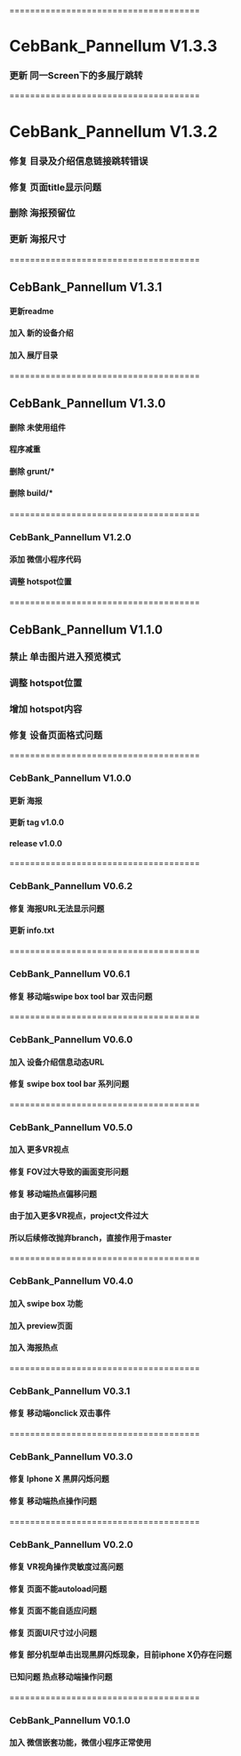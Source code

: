 =====================================

# CebBank_Pannellum V1.3.3

### 更新 同一Screen下的多展厅跳转

=====================================

# CebBank_Pannellum V1.3.2

### 修复 目录及介绍信息链接跳转错误
### 修复 页面title显示问题
### 删除 海报预留位
### 更新 海报尺寸

=====================================

## CebBank_Pannellum V1.3.1

#### 更新readme
#### 加入 新的设备介绍
#### 加入 展厅目录

=====================================

## CebBank_Pannellum V1.3.0

#### 删除 未使用组件
#### 程序减重
#### 删除 grunt/*
#### 删除 build/*
####

=====================================

### CebBank_Pannellum V1.2.0

#### 添加 微信小程序代码
#### 调整 hotspot位置

=====================================

## CebBank_Pannellum V1.1.0

### 禁止 单击图片进入预览模式
### 调整 hotspot位置
### 增加 hotspot内容
### 修复 设备页面格式问题

=====================================

### CebBank_Pannellum V1.0.0

#### 更新 海报
#### 更新 tag v1.0.0
#### release v1.0.0

=====================================

### CebBank_Pannellum V0.6.2

#### 修复 海报URL无法显示问题
#### 更新 info.txt

=====================================

### CebBank_Pannellum V0.6.1

#### 修复 移动端swipe box tool bar 双击问题

=====================================

### CebBank_Pannellum V0.6.0

#### 加入 设备介绍信息动态URL
#### 修复 swipe box tool bar 系列问题

=====================================

### CebBank_Pannellum V0.5.0

#### 加入 更多VR视点
#### 修复 FOV过大导致的画面变形问题
#### 修复 移动端热点偏移问题
#### 由于加入更多VR视点，project文件过大
#### 所以后续修改抛弃branch，直接作用于master

=====================================

### CebBank_Pannellum V0.4.0

#### 加入 swipe box 功能
#### 加入 preview页面
#### 加入 海报热点

=====================================

### CebBank_Pannellum V0.3.1

#### 修复 移动端onclick 双击事件

=====================================

### CebBank_Pannellum V0.3.0

#### 修复 Iphone X 黑屏闪烁问题
#### 修复 移动端热点操作问题

=====================================

### CebBank_Pannellum V0.2.0

#### 修复 VR视角操作灵敏度过高问题
#### 修复 页面不能autoload问题
#### 修复 页面不能自适应问题
#### 修复 页面UI尺寸过小问题
#### 修复 部分机型单击出现黑屏闪烁现象，目前iphone X仍存在问题
#### 已知问题 热点移动端操作问题

=====================================
### CebBank_Pannellum V0.1.0

#### 加入 微信嵌套功能，微信小程序正常使用